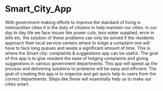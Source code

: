 # Smart_City_App
With government making efforts to improve the standard of living in metropolitan cities it is the duty
of citizens to help maintain our cities. In our day to day life we face issues like power cuts, less
water supplied, error in bills etc. the solution of these problems can only be solved if the
residents approach their local service centers where to lodge a complaint one will have to face
long queues and waste a significant amount of time. This is where the Smart city: complaints &amp;
suggestions app can be useful. The goal of this app is to give resident the ease of lodging
complaints and giving suggestions in various government departments. This app will speed up
the process and delivering solutions to problems will be easy and efficient. The goal of creating
this app is to organize and get quick help to users from the correct departments. Steps like these
will essentially help us to make our cities smart.
